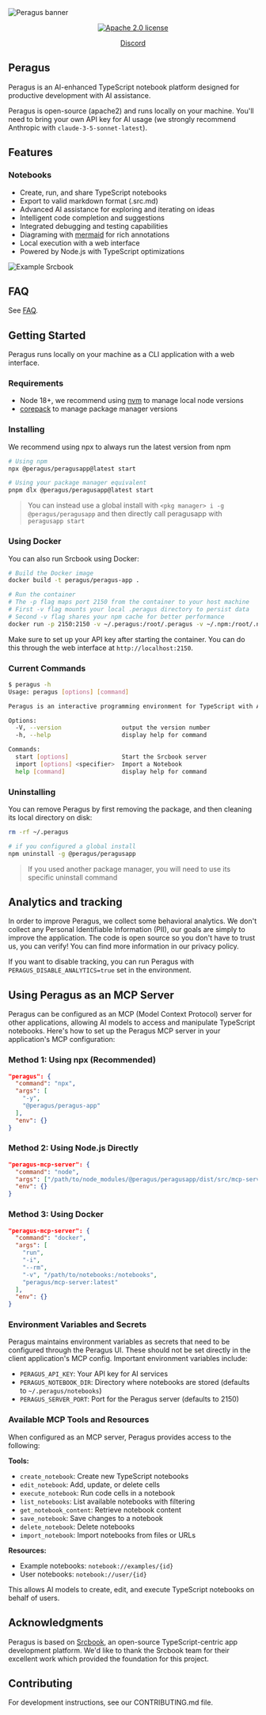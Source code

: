 <picture>
  <source media="(prefers-color-scheme: dark)" srcset="image-23.jpg">
  <source media="(prefers-color-scheme: light)" srcset="image-23.jpg">
  <img alt="Peragus banner" src="image-23.jpg">
</picture>

<p align="center">
  <a href="https://opensource.org/licenses/Apache-2.0"><img src="https://img.shields.io/badge/License-Apache%202.0-blue.svg" alt="Apache 2.0 license" /></a>
</p>

<p align="center">
  <a href="https://discord.gg/shDEGBSe2d">Discord</a>
</p>

## Peragus

Peragus is an AI-enhanced TypeScript notebook platform designed for productive development with AI assistance.

Peragus is open-source (apache2) and runs locally on your machine. You'll need to bring your own API key for AI usage (we strongly recommend Anthropic with `claude-3-5-sonnet-latest`).

## Features

### Notebooks

- Create, run, and share TypeScript notebooks
- Export to valid markdown format (.src.md)
- Advanced AI assistance for exploring and iterating on ideas
- Intelligent code completion and suggestions
- Integrated debugging and testing capabilities
- Diagraming with [mermaid](https://mermaid.js.org) for rich annotations
- Local execution with a web interface
- Powered by Node.js with TypeScript optimizations

<picture>
  <source media="(prefers-color-scheme: dark)" srcset="https://imagedelivery.net/oEu9i3VEvGGhcGGAYXSBLQ/2a4fa0f6-ef1b-4606-c9fa-b31d61b7c300/public">
  <source media="(prefers-color-scheme: light)" srcset="https://imagedelivery.net/oEu9i3VEvGGhcGGAYXSBLQ/ebfa2bfe-f805-4398-a348-0f48d4f93400/public">
  <img alt="Example Srcbook" src="https://imagedelivery.net/oEu9i3VEvGGhcGGAYXSBLQ/ebfa2bfe-f805-4398-a348-0f48d4f93400/public">
</picture>

## FAQ

See [FAQ](https://github.com/srcbookdev/srcbook/blob/main/FAQ.md).

## Getting Started

Peragus runs locally on your machine as a CLI application with a web interface.

### Requirements

- Node 18+, we recommend using [nvm](https://github.com/nvm-sh/nvm) to manage local node versions
- [corepack](https://nodejs.org/api/corepack.html) to manage package manager versions

### Installing

We recommend using npx to always run the latest version from npm

```bash
# Using npm
npx @peragus/peragusapp@latest start

# Using your package manager equivalent
pnpm dlx @peragus/peragusapp@latest start
```

> You can instead use a global install with `<pkg manager> i -g @peragus/peragusapp`
> and then directly call peragusapp with `peragusapp start`

### Using Docker

You can also run Srcbook using Docker:

```bash
# Build the Docker image
docker build -t peragus/peragus-app .

# Run the container
# The -p flag maps port 2150 from the container to your host machine
# First -v flag mounts your local .peragus directory to persist data
# Second -v flag shares your npm cache for better performance
docker run -p 2150:2150 -v ~/.peragus:/root/.peragus -v ~/.npm:/root/.npm peragus/peragus-app
```

Make sure to set up your API key after starting the container. You can do this through the web interface at `http://localhost:2150`.

### Current Commands

```bash
$ peragus -h
Usage: peragus [options] [command]

Peragus is an interactive programming environment for TypeScript with AI assistance

Options:
  -V, --version                 output the version number
  -h, --help                    display help for command

Commands:
  start [options]               Start the Srcbook server
  import [options] <specifier>  Import a Notebook
  help [command]                display help for command
```

### Uninstalling

You can remove Peragus by first removing the package, and then cleaning its local directory on disk:

```bash
rm -rf ~/.peragus

# if you configured a global install
npm uninstall -g @peragus/peragusapp
```

> If you used another package manager, you will need to use its specific uninstall command

## Analytics and tracking

In order to improve Peragus, we collect some behavioral analytics. We don't collect any Personal Identifiable Information (PII), our goals are simply to improve the application. The code is open source so you don't have to trust us, you can verify! You can find more information in our privacy policy.

If you want to disable tracking, you can run Peragus with `PERAGUS_DISABLE_ANALYTICS=true` set in the environment.

## Using Peragus as an MCP Server

Peragus can be configured as an MCP (Model Context Protocol) server for other applications, allowing AI models to access and manipulate TypeScript notebooks. Here's how to set up the Peragus MCP server in your application's MCP configuration:

### Method 1: Using npx (Recommended)

```json
"peragus": {
  "command": "npx",
  "args": [
    "-y",
    "@peragus/peragus-app"
  ],
  "env": {}
}
```

### Method 2: Using Node.js Directly

```json
"peragus-mcp-server": {
  "command": "node",
  "args": ["/path/to/node_modules/@peragus/peragusapp/dist/src/mcp-server/cli.js"],
  "env": {}
}
```

### Method 3: Using Docker

```json
"peragus-mcp-server": {
  "command": "docker",
  "args": [
    "run",
    "-i",
    "--rm",
    "-v", "/path/to/notebooks:/notebooks",
    "peragus/mcp-server:latest"
  ],
  "env": {}
}
```

### Environment Variables and Secrets

Peragus maintains environment variables as secrets that need to be configured through the Peragus UI. These should not be set directly in the client application's MCP config. Important environment variables include:

- `PERAGUS_API_KEY`: Your API key for AI services
- `PERAGUS_NOTEBOOK_DIR`: Directory where notebooks are stored (defaults to `~/.peragus/notebooks`)
- `PERAGUS_SERVER_PORT`: Port for the Peragus server (defaults to 2150)

### Available MCP Tools and Resources

When configured as an MCP server, Peragus provides access to the following:

**Tools:**
- `create_notebook`: Create new TypeScript notebooks
- `edit_notebook`: Add, update, or delete cells
- `execute_notebook`: Run code cells in a notebook
- `list_notebooks`: List available notebooks with filtering
- `get_notebook_content`: Retrieve notebook content
- `save_notebook`: Save changes to a notebook
- `delete_notebook`: Delete notebooks
- `import_notebook`: Import notebooks from files or URLs

**Resources:**
- Example notebooks: `notebook://examples/{id}`
- User notebooks: `notebook://user/{id}`

This allows AI models to create, edit, and execute TypeScript notebooks on behalf of users.

## Acknowledgments

Peragus is based on [Srcbook](https://github.com/srcbookdev/srcbook), an open-source TypeScript-centric app development platform. We'd like to thank the Srcbook team for their excellent work which provided the foundation for this project.

## Contributing

For development instructions, see our CONTRIBUTING.md file.
